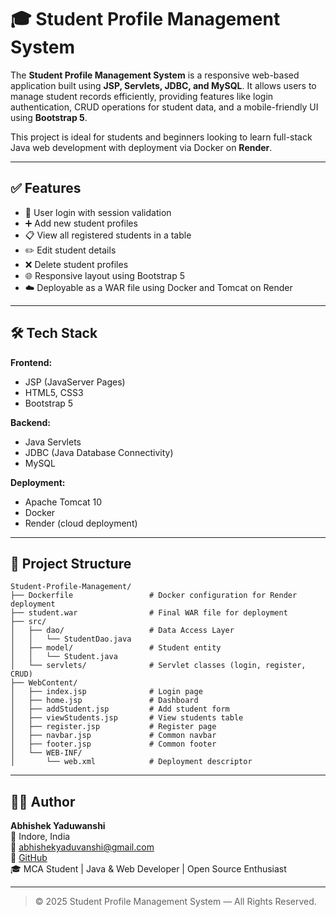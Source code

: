 # 🎓 Student Profile Management System

The **Student Profile Management System** is a responsive web-based application built using **JSP, Servlets, JDBC, and MySQL**. It allows users to manage student records efficiently, providing features like login authentication, CRUD operations for student data, and a mobile-friendly UI using **Bootstrap 5**.

This project is ideal for students and beginners looking to learn full-stack Java web development with deployment via Docker on **Render**.

---

## ✅ Features

- 🔐 User login with session validation
- ➕ Add new student profiles
- 📋 View all registered students in a table
- ✏️ Edit student details
- ❌ Delete student profiles
- 🌐 Responsive layout using Bootstrap 5
- ☁️ Deployable as a WAR file using Docker and Tomcat on Render

---

## 🛠 Tech Stack

**Frontend:**
- JSP (JavaServer Pages)
- HTML5, CSS3
- Bootstrap 5

**Backend:**
- Java Servlets
- JDBC (Java Database Connectivity)
- MySQL

**Deployment:**
- Apache Tomcat 10
- Docker
- Render (cloud deployment)

---
## 📁 Project Structure

```
Student-Profile-Management/
├── Dockerfile                 # Docker configuration for Render deployment
├── student.war                # Final WAR file for deployment
├── src/
│   ├── dao/                   # Data Access Layer
│   │   └── StudentDao.java
│   ├── model/                 # Student entity
│   │   └── Student.java
│   └── servlets/              # Servlet classes (login, register, CRUD)
├── WebContent/
│   ├── index.jsp              # Login page
│   ├── home.jsp               # Dashboard
│   ├── addStudent.jsp         # Add student form
│   ├── viewStudents.jsp       # View students table
│   ├── register.jsp           # Register page
│   ├── navbar.jsp             # Common navbar
│   ├── footer.jsp             # Common footer
│   └── WEB-INF/
│       └── web.xml            # Deployment descriptor
```


---

## 👨‍💻 Author

**Abhishek Yaduwanshi**  
📍 Indore, India  
📧 abhishekyaduvanshi@gmail.com  
🔗 [GitHub](https://github.com/Abhishek4852)  
🎓 MCA Student | Java & Web Developer | Open Source Enthusiast

---

> © 2025 Student Profile Management System — All Rights Reserved.
